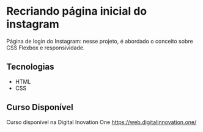 # Recriando página inicial do instagram 

Página de login do Instagram: nesse projeto, é abordado o conceito sobre CSS Flexbox e responsividade.

## Tecnologias
- HTML
- CSS

## Curso Disponível
Curso disponível na Digital Inovation One https://web.digitalinnovation.one/